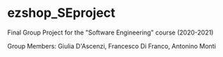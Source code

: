 # ezshop_SEproject

Final Group Project for the "Software Engineering" course (2020-2021)

Group Members: Giulia D'Ascenzi, Francesco Di Franco, Antonino Monti
